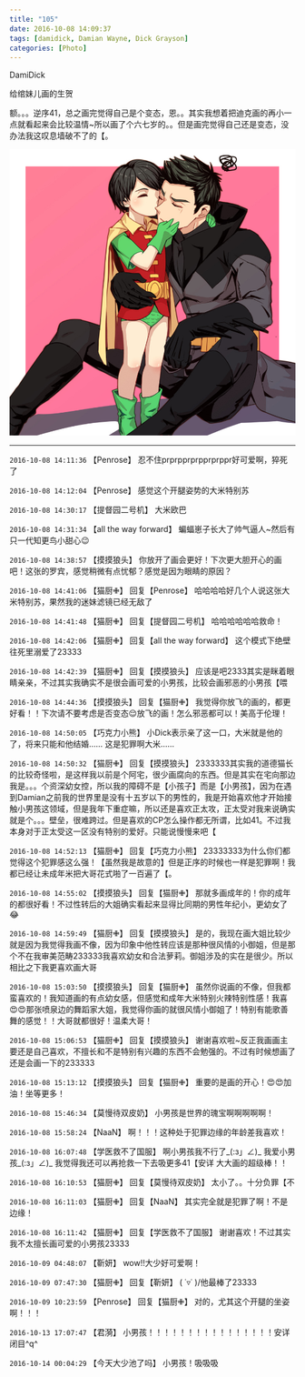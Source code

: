 ```yaml
---
title: "105"
date: 2016-10-08 14:09:37
tags: [damidick, Damian Wayne, Dick Grayson]
categories: [Photo]
---
```


<p>DamiDick</p> 
<p>给绾妹儿画的生贺</p> 
<p>额。。。逆序41，总之画完觉得自己是个变态，恩。。其实我想着把迪克画的再小一点就看起来会比较温情~所以画了个六七岁的。。但是画完觉得自己还是变态，没办法我这叹息墙破不了的【。<br /></p>

![](https://raw.githubusercontent.com/alicewish/meowchain247/master/img_cVZNdzJtQk9JV2ZyWjNxWFJnVXFuVm94ditrUXlWclhnWHBqSGVPY05RSHoycTN5RTdjc1B3PT0.jpg)

---

`2016-10-08 14:11:36` 【Penrose】 忍不住prprpprprpprprppr好可爱啊，猝死了

`2016-10-08 14:12:04` 【Penrose】 感觉这个开腿姿势的大米特别苏

`2016-10-08 14:30:17` 【提督园二号机】 大米欧巴

`2016-10-08 14:31:34` 【all the way forward】 蝙蝠崽子长大了帅气逼人~然后有只一代知更鸟小甜心😉

`2016-10-08 14:38:57` 【摸摸狼头】 你放开了画会更好！下次更大胆开心的画吧！这张的罗宾，感觉稍微有点忧郁？感觉是因为眼睛的原因？

`2016-10-08 14:41:06` 【猫厨✙】 回复【Penrose】 哈哈哈哈好几个人说这张大米特别苏，果然我的迷妹滤镜已经无敌了

`2016-10-08 14:41:48` 【猫厨✙】 回复【提督园二号机】 哈哈哈哈哈哈救命！

`2016-10-08 14:42:06` 【猫厨✙】 回复【all the way forward】 这个模式下绝壁往死里溺爱了23333

`2016-10-08 14:42:39` 【猫厨✙】 回复【摸摸狼头】 应该是吧2333其实是眯着眼睛亲亲，不过其实我确实不是很会画可爱的小男孩，比较会画邪恶的小男孩【喂

`2016-10-08 14:44:36` 【摸摸狼头】 回复【猫厨✙】 我觉得你放飞的画的，都更好看！！下次请不要考虑是否变态😌放飞的画！怎么邪恶都可以！美高于伦理！

`2016-10-08 14:50:05` 【巧克力小熊】 小Dick表示亲了这一口，大米就是他的了，将来只能和他结婚…… 这是犯罪啊大米……

`2016-10-08 14:50:32` 【猫厨✙】 回复【摸摸狼头】 2333333其实我的道德猫长的比较奇怪啦，是这样我以前是个阿宅，很少画腐向的东西。但是其实在宅向那边我是。。。个资深幼女控，所以我的障碍不是【小孩子】而是【小男孩】，因为在遇到Damian之前我的世界里是没有十五岁以下的男性的，我是开始喜欢他才开始接触小男孩这领域，但是我年下重症嘛，所以还是喜欢正太攻，正太受对我来说确实就是个。。。壁垒，很难跨过。但是喜欢的CP怎么操作都无所谓，比如41。不过我本身对于正太受这一区没有特别的爱好。只能说慢慢来吧【

`2016-10-08 14:52:13` 【猫厨✙】 回复【巧克力小熊】 23333333为什么你们都觉得这个犯罪感这么强！【虽然我是故意的】但是正序的时候也一样是犯罪啊！我都已经让未成年米把大哥花式啪了一百遍了【。

`2016-10-08 14:55:02` 【摸摸狼头】 回复【猫厨✙】 那就多画成年的！你的成年的都很好看！不过性转后的大姐确实看起来显得比同期的男性年纪小，更幼女了😂

`2016-10-08 14:59:49` 【猫厨✙】 回复【摸摸狼头】 是的，我现在画大姐比较少就是因为我觉得我画不像，因为印象中他性转应该是那种很风情的小御姐，但是那个不在我审美范畴233333我喜欢幼女和合法萝莉。御姐涉及的实在是很少。所以相比之下我更喜欢画大哥

`2016-10-08 15:03:50` 【摸摸狼头】 回复【猫厨✙】 虽然你说画的不像，但我都蛮喜欢的！我知道画的有点幼女感，但感觉和成年大米特别火辣特别性感！我喜😍😍那张喷泉边的舞蹈家大姐，我觉得你画的就很风情小御姐了！特别有能歌善舞的感觉！！大哥就都很好！温柔大哥！

`2016-10-08 15:06:53` 【猫厨✙】 回复【摸摸狼头】 谢谢喜欢啦~反正我画画主要还是自己喜欢，不擅长和不是特别有兴趣的东西不会勉强的。不过有时候想画了还是会画一下的233333

`2016-10-08 15:13:12` 【摸摸狼头】 回复【猫厨✙】 重要的是画的开心！😍😍加油！坐等更多！

`2016-10-08 15:46:34` 【莫慢待双皮奶】 小男孩是世界的瑰宝啊啊啊啊啊！

`2016-10-08 15:58:24` 【NaaN】 啊！！！这种处于犯罪边缘的年龄差我喜欢！

`2016-10-08 16:07:48` 【学医救不了国服】 啊小男孩我不行了\_(:з」∠)\_ 我爱小男孩\_(:з」∠)\_ 我觉得我还可以再抢救一下去吸更多41【安详 大大画的超级棒！！

`2016-10-08 16:10:53` 【猫厨✙】 回复【莫慢待双皮奶】 太小了。。十分负罪【不

`2016-10-08 16:11:03` 【猫厨✙】 回复【NaaN】 其实完全就是犯罪了啊！不是边缘！

`2016-10-08 16:11:42` 【猫厨✙】 回复【学医救不了国服】 谢谢喜欢！不过其实我不太擅长画可爱的小男孩23333

`2016-10-09 04:48:07` 【靳妍】 wow!!大少好可爱啊！

`2016-10-09 07:47:30` 【猫厨✙】 回复【靳妍】 \( ˙▿˙ )/他最棒了23333

`2016-10-09 10:23:59` 【Penrose】 回复【猫厨✙】 对的，尤其这个开腿的坐姿啊！！！

`2016-10-13 17:07:47` 【君漪】 小男孩！！！！！！！！！！！！！！！！安详闭目^q^

`2016-10-14 00:04:29` 【今天大少池了吗】 小男孩！吸吸吸
